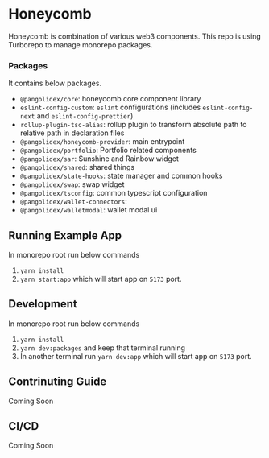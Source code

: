 # Honeycomb

Honeycomb is combination of various web3 components. This repo is using Turborepo to manage monorepo packages.

### Packages

It contains below packages.

- `@pangolidex/core`: honeycomb core component library
- `eslint-config-custom`: `eslint` configurations (includes `eslint-config-next` and `eslint-config-prettier`)
- `rollup-plugin-tsc-alias`: rollup plugin to transform absolute path to relative path in declaration files
- `@pangolidex/honeycomb-provider`: main entrypoint
- `@pangolidex/portfolio`: Portfolio related components
- `@pangolidex/sar`: Sunshine and Rainbow widget
- `@pangolidex/shared`: shared things
- `@pangolidex/state-hooks`: state manager and common hooks
- `@pangolidex/swap`: swap widget
- `@pangolidex/tsconfig`: common typescript configuration
- `@pangolidex/wallet-connectors`:
- `@pangolidex/walletmodal`: wallet modal ui

## Running Example App

In monorepo root run below commands

1. `yarn install`
2. `yarn start:app` which will start app on `5173` port.

## Development

In monorepo root run below commands

1. `yarn install`
2. `yarn dev:packages` and keep that terminal running
3. In another terminal run `yarn dev:app` which will start app on `5173` port.

## Contrinuting Guide

Coming Soon

## CI/CD

Coming Soon